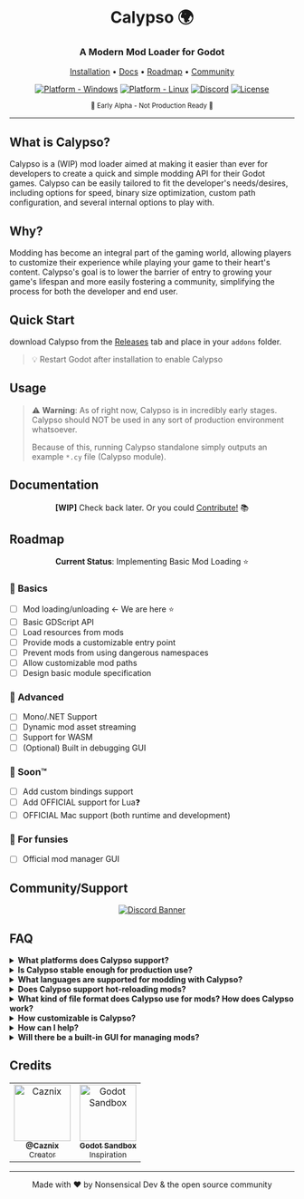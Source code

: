 <div align="center">

# Calypso 🌍
### A Modern Mod Loader for Godot 

[Installation](#usage) • [Docs](#documentation) • [Roadmap](#roadmap) • [Community](#community)

[![Platform - Windows](https://img.shields.io/badge/platform-Windows-blue)](##)
[![Platform - Linux](https://img.shields.io/badge/platform-Linux-blue)](##)
[![Discord](https://img.shields.io/discord/1262066946900361247)](https://discord.gg/kv3jKuPW9F)
[![License](https://img.shields.io/badge/license-MIT-green)]()

<p align="center">
  <sub>🚧 Early Alpha - Not Production Ready 🚧</sub>
</p>

</div>

---

## What is Calypso?
Calypso is a (WIP) mod loader aimed at making it easier than ever for developers to create a quick and simple modding API for their Godot games. Calypso can be easily tailored to fit the developer's needs/desires, including options for speed, binary size optimization, custom path configuration, and several internal options to play with.

## Why?
Modding has become an integral part of the gaming world, allowing players to customize their experience while playing your game to their heart's content. Calypso's goal is to lower the barrier of entry to growing your game's lifespan and more easily fostering a community, simplifying the process for both the developer and end user.

## Quick Start


download Calypso from the [Releases]() tab and place in your `addons` folder.

> 💡 Restart Godot after installation to enable Calypso

## Usage
> ⚠️ **Warning**: As of right now, Calypso is in incredibly early stages. Calypso should NOT be used in any sort of production environment whatsoever.
> 
> Because of this, running Calypso standalone simply outputs an example `*.cy` file (Calypso module).

## Documentation
<div align="center">
  
**[WIP]** Check back later. Or you could [Contribute!]() 📚
  
</div>

## Roadmap

<div align="center">
  
**Current Status**: Implementing Basic Mod Loading ⭐
  
</div>

### 🎯 Basics
- [ ] Mod loading/unloading <- We are here ⭐
- [ ] Basic GDScript API
- [ ] Load resources from mods
- [ ] Provide mods a customizable entry point
- [ ] Prevent mods from using dangerous namespaces
- [ ] Allow customizable mod paths
- [ ] Design basic module specification

### 🚀 Advanced
- [ ] Mono/.NET Support
- [ ] Dynamic mod asset streaming
- [ ] Support for WASM
- [ ] (Optional) Built in debugging GUI

### 🔮 Soon™
- [ ] Add custom bindings support
- [ ] Add OFFICIAL support for Lua❓
- [ ] OFFICIAL Mac support (both runtime and development)

### 🎨 For funsies
- [ ] Official mod manager GUI

## Community/Support

<div align="center">
  
[![Discord Banner](https://img.shields.io/discord/1262066946900361247?style=for-the-badge&logo=discord)](https://discord.gg/kv3jKuPW9F)
  
</div>

## FAQ

<details>
<summary><b>What platforms does Calypso support?</b></summary>

<br>

| Platform | Status |
|----------|---------|
| Windows  | ✅ Supported |
| Linux    | ✅ Supported |
| macOS    | 🔮 Planned |
| WASM     | 🔮 Planned |

</details>

<details>
<summary><b>Is Calypso stable enough for production use?</b></summary>
No, Calypso is in its very early stages and not suitable for production environments. We recommend using it only for testing or development purposes at this point.
</details>

<details>
<summary><b>What languages are supported for modding with Calypso?</b></summary>
Right now, Calypso supports GDScript with plans to add support for .NET/Mono, and possibly Lua in future versions.
</details>

<details>
<summary><b>Does Calypso support hot-reloading mods?</b></summary>
Currently, hot-reloading is not available, but it's on our roadmap as we refine mod loading and unloading capabilities.
</details>

<details>
<summary><b>What kind of file format does Calypso use for mods? How does Calypso work?</b></summary>
Calypso uses a custom `*.cy` file format for its modules based on TOML. More details about this format will be included in future documentation.
</details>

<details>
<summary><b>How customizable is Calypso?</b></summary>
Calypso is designed to be flexible, offering developers options for custom paths, binary size optimization, and even support for disabling certain namespaces to maintain security. As Calypso matures, we aim to make customization even more extensive.
</details>

<details>
<summary><b>How can I help?</b></summary>
We're always open to contributions! Check our Contribute page for details on how to get started. Whether you want to improve documentation, fix bugs, or add new features, your help is welcome.
</details>

<details>
<summary><b>Will there be a built-in GUI for managing mods?</b></summary>
A built-in GUI for debugging and managing mods is on our roadmap but is currently planned as an optional feature. For now, mod loading and unloading can be managed programmatically.
</details>

## Credits

<table>
<tr>
<td align="center">
<a href="https://github.com/Caznix">
<img src="/api/placeholder/100/100" width="100px;" alt="Caznix"/>
<br />
<sub><b>@Caznix</b></sub>
<br />
<sub>Creator</sub>
</a>
</td>
<td align="center">
<a href="https://github.com/libriscv/godot-sandbox">
<img src="/api/placeholder/100/100" width="100px;" alt="Godot Sandbox"/>
<br />
<sub><b>Godot Sandbox</b></sub>
<br />
<sub>Inspiration</sub>
</a>
</td>
</tr>
</table>

---

<div align="center">
  
Made with ❤️ by Nonsensical Dev & the open source community
  
</div>